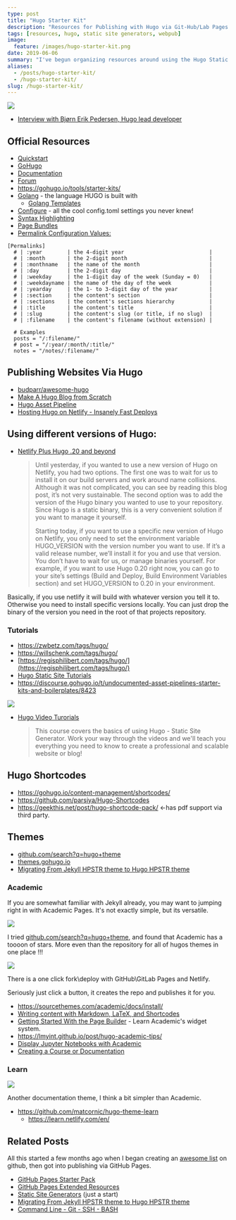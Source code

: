 ```yaml
---
type: post
title: "Hugo Starter Kit"
description: "Resources for Publishing with Hugo via Git-Hub/Lab Pages."
tags: [resources, hugo, static site generators, webpub]
image:
  feature: /images/hugo-starter-kit.png
date: 2019-06-06
summary: "I've begun organizing resources around using the Hugo Static Site Generator. Official Resources, Tutorials, Themes, Sortcodes and More!"
aliases:
  - /posts/hugo-starter-kit/
  - /hugo-starter-kit/
slug: /hugo-starter-kit/
---
```



![](https://web-work.tools/images/hugo-starter-kit.png)

* [Interview with Bjørn Erik Pedersen, Hugo lead developer](https://www.thenewdynamic.org/article/2017-10-03-interview-hugo-lead-developer/)

## Official Resources

* [Quickstart](https://gohugo.io/getting-started/quick-start/)
* [GoHugo](https://gohugo.io)
* [Documentation](https://gohugo.io/documentation/)
* [Forum](https://discourse.gohugo.io)
* https://gohugo.io/tools/starter-kits/
* [Golang](https://golang.org/) - the language HUGO is built with
  * [Golang Templates](https://golang.org/pkg/text/template/)
* [Configure](https://gohugo.io/getting-started/configuration/) - all the cool config.toml settings you never knew!
* [Syntax Highlighting](https://gohugo.io/content-management/syntax-highlighting/)
* [Page Bundles](https://gohugo.io/content-management/page-bundles/)
* [Permalink Configuration Values:](https://gohugo.io/content-management/urls/#permalink-configuration-values)

```
[Permalinks]
  # | :year        | the 4-digit year                           |
  # | :month       | the 2-digit month                          |
  # | :monthname   | the name of the month                      |
  # | :day         | the 2-digit day                            |
  # | :weekday     | the 1-digit day of the week (Sunday = 0)   |
  # | :weekdayname | the name of the day of the week            |
  # | :yearday     | the 1- to 3-digit day of the year          |
  # | :section     | the content's section                      |
  # | :sections    | the content's sections hierarchy           |
  # | :title       | the content's title                        |
  # | :slug        | the content's slug (or title, if no slug)  |
  # | :filename    | the content's filename (without extension) |

  # Examples
  posts = "/:filename/"
  # post = "/:year/:month/:title/"
  notes = "/notes/:filename/"
```

## Publishing Websites Via Hugo

* [budparr/awesome-hugo](https://github.com/budparr/awesome-hugo/)
* [Make A Hugo Blog from Scratch](https://zwbetz.com/make-a-hugo-blog-from-scratch/)
* [Hugo Asset Pipeline](https://blog.carlmjohnson.net/post/2017/hugo-asset-pipeline/)
* [Hosting Hugo on Netlify - Insanely Fast Deploys](https://www.netlify.com/blog/2015/07/30/hosting-hugo-on-netlifyinsanely-fast-deploys/)


## Using different versions of Hugo:

* [Netlify Plus Hugo .20 and beyond](https://www.netlify.com/blog/2017/04/11/netlify-plus-hugo-0.20-and-beyond/)
  >Until yesterday, if you wanted to use a new version of Hugo on Netlify, you had two options. The first one was to wait for us to install it on our build servers and work around name collisions. Although it was not complicated, you can see by reading this blog post, it’s not very sustainable. The second option was to add the version of the Hugo binary you wanted to use to your repository. Since Hugo is a static binary, this is a very convenient solution if you want to manage it yourself.
  >
  >Starting today, if you want to use a specific new version of Hugo on Netlify, you only need to set the environment variable HUGO_VERSION with the version number you want to use. If it’s a valid release number, we’ll install it for you and use that version. You don’t have to wait for us, or manage binaries yourself. For example, if you want to use Hugo 0.20 right now, you can go to your site’s settings (Build and Deploy, Build Environment Variables section) and set HUGO_VERSION to 0.20 in your environment.

Basically, if you use netlify it will build with whatever version you tell it to. Otherwise you need to install specific versions locally. You can just drop the binary of the version you need in the root of that projects repository.

### Tutorials

* https://zwbetz.com/tags/hugo/ 
* https://willschenk.com/tags/hugo/ 
* [https://regisphilibert.com/tags/hugo/](https://regisphilibert.com/tags/hugo/)
* [Hugo Static Site Tutorials](https://kodify.net/hugo-static-site-tutorials/)
* https://discourse.gohugo.io/t/undocumented-asset-pipelines-starter-kits-and-boilerplates/8423

![](https://imgur.com/udN9Kcs.png)

* [Hugo Video Turorials](https://www.youtube.com/playlist?list=PLLAZ4kZ9dFpOnyRlyS-liKL5ReHDcj4G3)
  >This course covers the basics of using Hugo - Static Site Generator. Work your way through the videos and we'll teach you everything you need to know to create a professional and scalable website or blog!

## Hugo Shortcodes

* https://gohugo.io/content-management/shortcodes/
* https://github.com/parsiya/Hugo-Shortcodes
* https://geekthis.net/post/hugo-shortcode-pack/ <-has pdf support via third party.

## Themes

* [github.com/search?q=hugo+theme](https://github.com/search?q=hugo+theme)
* [themes.gohugo.io](https://themes.gohugo.io/)
* [Migrating From Jekyll HPSTR theme to Hugo HPSTR theme](https://web-work.tools/migrate-jekyll-hpstr-hugo/)

### Academic

If you are somewhat familiar with Jekyll already, you may want to jumping right in with Academic Pages. It's not exactly simple, but its versatile.

![](https://imgur.com/JpASy3c.png)

I tried [github.com/search?q=hugo+theme](https://github.com/search?q=hugo+theme), and found that Academic has a toooon of stars. More even than the repository for all of hugos themes in one place !!!

![](https://imgur.com/25btYyt.png)

There is a one click fork\deploy with GitHub\GitLab Pages and Netlify.

Seriously just click a button, it creates the repo and publishes it for you. 

* https://sourcethemes.com/academic/docs/install/
* [Writing content with Markdown, LaTeX, and Shortcodes](https://sourcethemes.com/academic/docs/writing-markdown-latex/)
* [Getting Started With the Page Builder](https://sourcethemes.com/academic/docs/page-builder/) - Learn Academic's widget system.
* https://lmyint.github.io/post/hugo-academic-tips/
* [Display Jupyter Notebooks with Academic](https://sourcethemes.com/academic/docs/jupyter/)
* [Creating a Course or Documentation](https://sourcethemes.com/academic/docs/managing-content/#create-a-course-or-documentation)

### Learn

![](https://imgur.com/mZfWUqyl.png)

Another documentation theme, I think a bit simpler than Academic.

* https://github.com/matcornic/hugo-theme-learn
  * https://learn.netlify.com/en/



## Related Posts

All this started a few months ago when I began creating an [awesome list](https://github.com/DIDecentralized) on github, then got into publishing via GitHub Pages.

* [GitHub Pages Starter Pack](https://web-work.tools/github-pages-starter-pack/)
* [GitHub Pages Extended Resources](https://web-work.tools/github-pages-extended-resources/)
* [Static Site Generators](https://web-work.tools/static-site-generators) (just a start)
* [Migrating From Jekyll HPSTR theme to Hugo HPSTR theme](https://web-work.tools/migrate-jekyll-hpstr-hugo/)
* [Command Line - Git - SSH - BASH](https://web-work.tools/command-line-git-ssh/)
